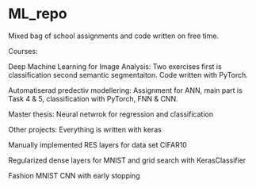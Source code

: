 # ML_repo

Mixed bag of school assignments and code written on free time.

Courses:

Deep Machine Learning for Image Analysis:
Two exercises first is classification second semantic segmentaiton.
Code written with PyTorch.

Automatiserad predectiv modellering:
Assignment for ANN, main part is Task 4 & 5, classification with PyTorch, FNN & CNN.

Master thesis:
Neural netwrok for regression and classification

Other projects: Everything is written with keras

Manually implemented RES layers for data set CIFAR10

Regularized dense layers for MNIST and grid search with KerasClassifier

Fashion MNIST CNN with early stopping
